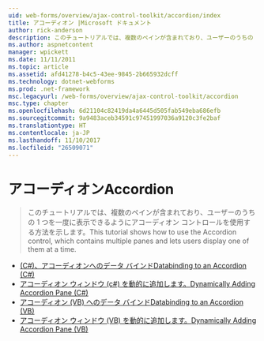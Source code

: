 ```yaml
---
uid: web-forms/overview/ajax-control-toolkit/accordion/index
title: アコーディオン |Microsoft ドキュメント
author: rick-anderson
description: このチュートリアルでは、複数のペインが含まれており、ユーザーのうちの 1 つを一度に表示できるようにアコーディオン コントロールを使用する方法を示します。
ms.author: aspnetcontent
manager: wpickett
ms.date: 11/11/2011
ms.topic: article
ms.assetid: afd41278-b4c5-43ee-9845-2b665932dcff
ms.technology: dotnet-webforms
ms.prod: .net-framework
msc.legacyurl: /web-forms/overview/ajax-control-toolkit/accordion
msc.type: chapter
ms.openlocfilehash: 6d21104c82419da4a6445d505fab549eba686efb
ms.sourcegitcommit: 9a9483aceb34591c97451997036a9120c3fe2baf
ms.translationtype: HT
ms.contentlocale: ja-JP
ms.lasthandoff: 11/10/2017
ms.locfileid: "26509071"
---
```

<a name="accordion"></a><span data-ttu-id="6a65c-103">アコーディオン</span><span class="sxs-lookup"><span data-stu-id="6a65c-103">Accordion</span></span>
====================
> <span data-ttu-id="6a65c-104">このチュートリアルでは、複数のペインが含まれており、ユーザーのうちの 1 つを一度に表示できるようにアコーディオン コントロールを使用する方法を示します。</span><span class="sxs-lookup"><span data-stu-id="6a65c-104">This tutorial shows how to use the Accordion control, which contains multiple panes and lets users display one of them at a time.</span></span>


- [<span data-ttu-id="6a65c-105">(C#)、アコーディオンへのデータ バインド</span><span class="sxs-lookup"><span data-stu-id="6a65c-105">Databinding to an Accordion (C#)</span></span>](databinding-to-an-accordion-cs.md)
- [<span data-ttu-id="6a65c-106">アコーディオン ウィンドウ (c#) を動的に追加します。</span><span class="sxs-lookup"><span data-stu-id="6a65c-106">Dynamically Adding Accordion Pane (C#)</span></span>](dynamically-adding-an-accordion-pane-cs.md)
- [<span data-ttu-id="6a65c-107">アコーディオン (VB) へのデータ バインド</span><span class="sxs-lookup"><span data-stu-id="6a65c-107">Databinding to an Accordion (VB)</span></span>](databinding-to-an-accordion-vb.md)
- [<span data-ttu-id="6a65c-108">アコーディオン ウィンドウ (VB) を動的に追加します。</span><span class="sxs-lookup"><span data-stu-id="6a65c-108">Dynamically Adding Accordion Pane (VB)</span></span>](dynamically-adding-an-accordion-pane-vb.md)
